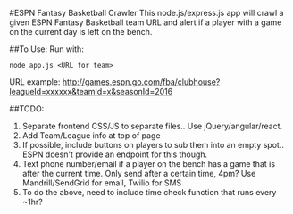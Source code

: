 #ESPN Fantasy Basketball Crawler
This node.js/express.js app will crawl a given ESPN Fantasy Basketball team URL and alert if a player with a game on the current day is left on the bench.

##To Use:
Run with:

	node app.js <URL for team>

URL example: http://games.espn.go.com/fba/clubhouse?leagueId=xxxxxx&teamId=x&seasonId=2016

##TODO:
1. Separate frontend CSS/JS to separate files.. Use jQuery/angular/react.
2. Add Team/League info at top of page
3. If possible, include buttons on players to sub them into an empty spot.. ESPN doesn't provide an endpoint for this though.
4. Text phone number/email if a player on the bench has a game that is after the current time.  Only send after a certain time, 4pm?  Use Mandrill/SendGrid for email, Twilio for SMS
5. To do the above, need to include time check function that runs every ~1hr?
